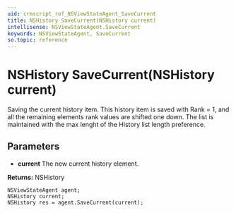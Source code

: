 ```yaml
---
uid: crmscript_ref_NSViewStateAgent_SaveCurrent
title: NSHistory SaveCurrent(NSHistory current)
intellisense: NSViewStateAgent.SaveCurrent
keywords: NSViewStateAgent, SaveCurrent
so.topic: reference
---
```


# NSHistory SaveCurrent(NSHistory current)

Saving the current history item. This history item is saved with Rank = 1, and all the remaining elements rank values are shifted one down. The list is maintained with the max lenght of the History list length preference.

## Parameters

* **current** The new current history element.

**Returns:** NSHistory

```crmscript
NSViewStateAgent agent;
NSHistory current;
NSHistory res = agent.SaveCurrent(current);
```

